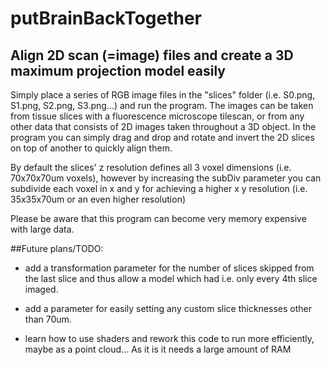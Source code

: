 # putBrainBackTogether

## Align 2D scan (=image) files and create a 3D maximum projection model easily

Simply place a series of RGB image files in the "slices" folder (i.e. S0.png, S1.png, S2.png, S3.png...) and run the program.
The images can be taken from tissue slices with a fluorescence microscope tilescan, or from any other data that consists of 2D images taken throughout a 3D object.
In the program you can simply drag and drop and rotate and invert the 2D slices on top of another to quickly align them.

By default the slices' z resolution defines all 3 voxel dimensions (i.e. 70x70x70um voxels), however by increasing the subDiv parameter you can subdivide each voxel in x and y for achieving a higher x y resolution (i.e. 35x35x70um or an even higher resolution)

Please be aware that this program can become very memory expensive with large data.


##Future plans/TODO:
* add a transformation parameter for the number of slices skipped from the last slice and thus allow a model which had i.e. only every 4th slice imaged.

* add a parameter for easily setting any custom slice thicknesses other than 70um.

* learn how to use shaders and rework this code to run more efficiently, maybe as a point cloud... As it is it needs a large amount of RAM
